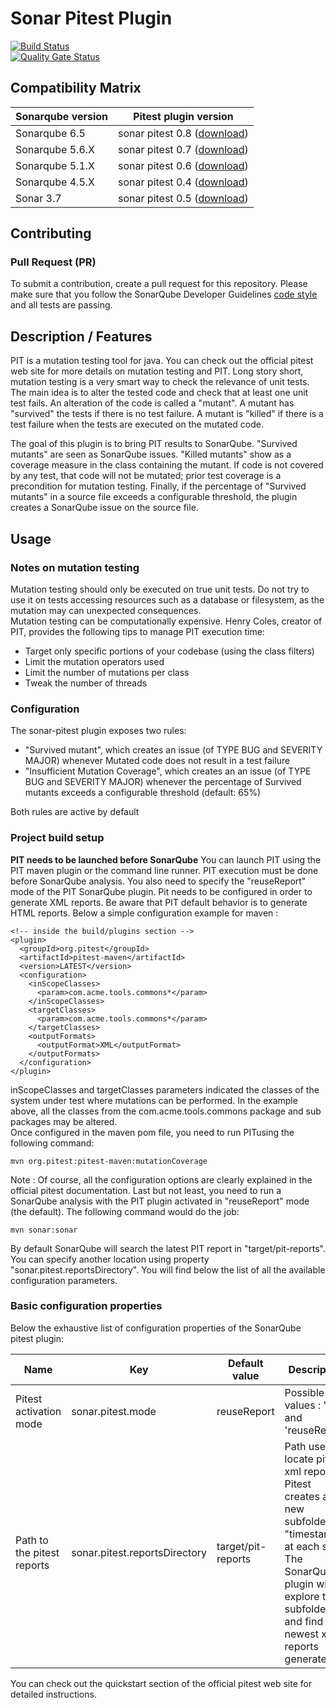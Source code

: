 Sonar Pitest Plugin
===================

[![Build Status](https://travis-ci.org/VinodAnandan/sonar-pitest.svg?branch=master)](https://travis-ci.org/VinodAnandan/sonar-pitest)  
[![Quality Gate Status](https://sonarcloud.io/api/badges/gate?key=org.sonarsource.pitest%3Asonar-pitest-plugin)](https://sonarcloud.io/dashboard?id=org.sonarsource.pitest%3Asonar-pitest-plugin)


Compatibility Matrix
--------------------
| Sonarqube version | Pitest plugin version |
|-------------------|-----------------------|
| Sonarqube 6.5  | sonar pitest 0.8 ([download](https://github.com/SonarQubeCommunity/sonar-pitest/releases/tag/0.8)) |
| Sonarqube 5.6.X  | sonar pitest 0.7 ([download](https://github.com/SonarQubeCommunity/sonar-pitest/releases/tag/0.7)) |
| Sonarqube 5.1.X  | sonar pitest 0.6  ([download](http://downloads.sonarsource.com/plugins/org/codehaus/sonar-plugins/sonar-pitest-plugin/0.6/sonar-pitest-plugin-0.6.jar)) |
| Sonarqube 4.5.X  | sonar pitest 0.4 ([download](http://central.maven.org/maven2/org/codehaus/sonar-plugins/sonar-pitest-plugin/0.4/sonar-pitest-plugin-0.4.jar)) |
| Sonar 3.7  | sonar pitest 0.5 ([download](http://central.maven.org/maven2/org/codehaus/sonar-plugins/sonar-pitest-plugin/0.5/sonar-pitest-plugin-0.5.jar)) |


Contributing
------------
### Pull Request (PR)

To submit a contribution, create a pull request for this repository. Please make sure that you follow the SonarQube Developer Guidelines [code style](https://github.com/SonarSource/sonar-developer-toolset#code-style) and all tests are passing.

Description / Features
----------------------
PIT is a mutation testing tool for java. You can check out the official pitest web site for more details on mutation testing and PIT.
Long story short, mutation testing is a very smart way to check the relevance of unit tests. The main idea is to alter the tested code and check that at least one unit test fails. An alteration of the code is called a "mutant". A mutant has "survived" the tests if there is no test failure. A mutant is "killed" if there is a test failure when the tests are executed on the mutated code.

The goal of this plugin is to bring PIT results to SonarQube. "Survived mutants" are seen as SonarQube issues. "Killed mutants" show as a coverage measure in the class containing the mutant. If code is not covered by any test, that code will not be mutated; prior test coverage is a precondition for mutation testing. Finally, if the percentage of "Survived mutants" in a source file exceeds a configurable threshold, the plugin creates a SonarQube issue on the source file.


Usage
-----
### Notes on mutation testing
Mutation testing should only be executed on true unit tests. Do not try to use it on tests accessing resources such as a database or filesystem, as the mutation may can unexpected consequences.   
Mutation testing can be computationally expensive.  Henry Coles, creator of PIT, provides the following tips to manage PIT execution time:
* Target only specific portions of your codebase (using the class filters)
* Limit the mutation operators used
* Limit the number of mutations per class
* Tweak the number of threads

### Configuration
The sonar-pitest plugin exposes two rules:
* "Survived mutant", which creates an issue (of TYPE BUG and SEVERITY MAJOR) whenever Mutated code does not result in a test failure
* "Insufficient Mutation Coverage", which creates an an issue (of TYPE BUG and SEVERITY MAJOR) whenever the percentage of Survived mutants exceeds a configurable threshold (default: 65%)

Both rules are active by default 

### Project build setup
**PIT needs to be launched before SonarQube**
You can launch PIT using the PIT maven plugin or the command line runner. PIT execution must be done before SonarQube analysis. You also need to specify the "reuseReport" mode of the PIT SonarQube plugin.
Pit needs to be configured in order to generate XML reports. Be aware that PIT default behavior is to generate HTML reports.  Below a simple configuration example for maven :

    <!-- inside the build/plugins section -->
    <plugin>
      <groupId>org.pitest</groupId>
      <artifactId>pitest-maven</artifactId>
      <version>LATEST</version>
      <configuration>
        <inScopeClasses>
          <param>com.acme.tools.commons*</param>
        </inScopeClasses>
        <targetClasses>
          <param>com.acme.tools.commons*</param>
        </targetClasses>
        <outputFormats>
          <outputFormat>XML</outputFormat>
        </outputFormats>
      </configuration>
    </plugin>

inScopeClasses and targetClasses parameters indicated the classes of the system under test where mutations can be performed. In the example above, all the classes from the com.acme.tools.commons package and sub packages may be altered.  
Once configured in the maven pom file, you need to run PITusing the following command:  

    mvn org.pitest:pitest-maven:mutationCoverage

Note : Of course, all the configuration options are clearly explained in the official pitest documentation.
Last but not least, you need to run a SonarQube analysis with the PIT plugin activated in "reuseReport" mode (the default). The following command would do the job:

    mvn sonar:sonar

By default SonarQube will search the latest PIT report in "target/pit-reports". You can specify another location using property "sonar.pitest.reportsDirectory".
You will find below the list of all the available configuration parameters.

### Basic configuration properties
Below the exhaustive list of configuration properties of the SonarQube pitest plugin:

| Name | Key | Default value | Description |
|------|-----|---------------|-------------|
| Pitest activation mode | sonar.pitest.mode | reuseReport | Possible values : 'skip' and 'reuseReport' |
| Path to the pitest reports | sonar.pitest.reportsDirectory | target/pit-reports |Path used to locate pitest xml reports. Pitest creates a new subfolder "timestamp" at each shot. The SonarQube plugin will explore these subfolders and find the newest xml reports generated. |

You can check out the quickstart section of the official pitest web site for detailed instructions.

